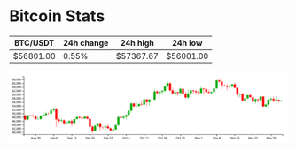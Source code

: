 # Bitcoin Stats

BTC/USDT|24h change|24h high|24h low|
|---|---|---|---|
|$56801.00|0.55%|$57367.67|$56001.00|

<img src="./chart.svg">
